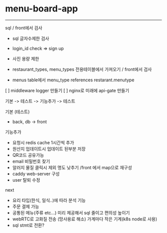 # menu-board-app
----
sql
/ front에서 검사
- sql 글자수제한 검사
- login_id check => sign up
- 사진 용량 제한 

- restaurant_types, menu_types 전용테이블에서 가져오기 / front에서 검사
- menus table에서 menu_type references restarant.menutype


[ ] middleware logger 만들기
[ ] nginx로 미래에 api-gate 만들기

기본 -> 테스트 -> 기능추가 -> 테스트

기본 (테스트)
- back, db -> front

기능추가
- 요청시 redis cache 1시간씩 추가
- 원산지 업데이트시 업데이트 된부분 저장
- QR코드 공유가능
- email 비밀번호 찾기
- 알러지 물질 클릭시 제외 명도 낮추기 /front 에서 map으로 재구성
- caddy web-server 구성
- user 탈퇴 수정

next
- 요리 타입(한식, 일식..)에 따라 분석 기능
- 주문 결제 가능
- 공통된 메뉴(주류 etc...) 미리 제공해서 sql 줄이고 편의성 높이기
- webRTC로 고화질 전송 (망사용료 해소) 가계마다 작은 기계(k8s node로 사용)
- sql stmt로 전환?